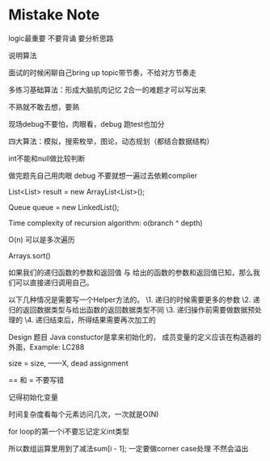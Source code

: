 # Mistake Note

logic最重要 不要背诵 要分析思路

说明算法

面试的时候闲聊自己bring up topic带节奏，不给对方节奏走

多练习基础算法：形成大脑肌肉记忆 2合一的难题才可以写出来

不熟就不敢去想，要熟

 现场debug不要怕，肉眼看，debug 跑test也加分

四大算法：模拟，搜索枚举，图论，动态规划（都结合数据结构）

int不能和null做比较判断

做完题先自己用肉眼 debug 不要就想一遍过去依赖complier

List<List<Integer>> result = new ArrayList<List<Integer>>();

Queue<TreeNode> queue = new LinkedList<TreeNode>();

Time complexity of recursion algorithm: o(branch ^ depth)

O(n) 可以是多次遍历

Arrays.sort()

如果我们的递归函数的参数和返回值 与 给出的函数的参数和返回值已知，那么我们可以直接递归调用自己。

以下几种情况是需要写一个Helper方法的。
\1. 递归的时候需要更多的参数
\2. 递归的返回数据类型与给出函数的返回数据类型不同
\3. 递归操作前需要做数据预处理的
\4. 递归结束后，所得结果需要再次加工的

Design 题目 Java constuctor是拿来初始化的， 成员变量的定义应该在构造器的外面，Example: LC288

size = size, ——X, dead assignment

== 和 = 不要写错

记得初始化变量

时间复杂度看每个元素访问几次，一次就是O(N)

for loop的第一个i不要忘记定义int类型

所以数组运算里用到了减法sum[i - 1]; 一定要做corner case处理 不然会溢出